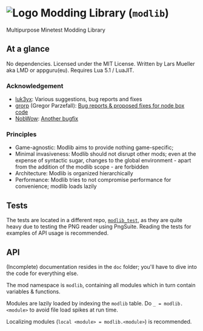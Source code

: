 # ![Logo](logo.svg) Modding Library (`modlib`)

Multipurpose Minetest Modding Library

## At a glance

No dependencies. Licensed under the MIT License. Written by Lars Mueller aka LMD or appguru(eu). Requires Lua 5.1 / LuaJIT.

### Acknowledgement

* [luk3yx](https://github.com/luk3yx): Various suggestions, bug reports and fixes
* [grorp](https://github.com/grorp) (Gregor Parzefall): [Bug reports & proposed fixes for node box code](https://github.com/appgurueu/modlib/pull/8)
* [NobWow](https://github.com/NobWow/): [Another bugfix](https://github.com/appgurueu/modlib/pull/7)

### Principles

* Game-agnostic: Modlib aims to provide nothing game-specific;
* Minimal invasiveness: Modlib should not disrupt other mods;
  even at the expense of syntactic sugar, changes to the global
  environment - apart from the addition of the modlib scope - are forbidden
* Architecture: Modlib is organized hierarchically
* Performance: Modlib tries to not compromise performance for convenience; modlib loads lazily

## Tests

The tests are located in a different repo, [`modlib_test`](https://github.com/appgurueu/modlib_test), as they are quite heavy due to testing the PNG reader using PngSuite. Reading the tests for examples of API usage is recommended.

## API

(Incomplete) documentation resides in the `doc` folder; you'll have to dive into the code for everything else.

The mod namespace is `modlib`, containing all modules which in turn contain variables & functions.

Modules are lazily loaded by indexing the `modlib` table. Do `_ = modlib.<module>` to avoid file load spikes at run time.

Localizing modules (`local <module> = modlib.<module>`) is recommended.
